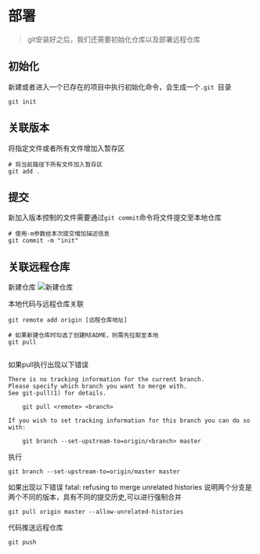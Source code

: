 # 部署

> git安装好之后，我们还需要初始化仓库以及部署远程仓库

## 初始化

新建或者进入一个已存在的项目中执行初始化命令，会生成一个`.git `目录

~~~ shell
git init
~~~

## 关联版本
将指定文件或者所有文件增加入暂存区

~~~ shell
# 将当前路径下所有文件加入暂存区
git add .
~~~

## 提交
新加入版本控制的文件需要通过`git commit`命令将文件提交至本地仓库

~~~ shell
# 使用-m参数给本次提交增加描述信息
git commit -m "init"
~~~

## 关联远程仓库

新建仓库
![新建仓库](https://gitee.com/zengsl/picBed/raw/master/img/20200910183417.png)

本地代码与远程仓库关联

~~~ shell
git remote add origin [远程仓库地址]

# 如果新建仓库时勾选了创建README，则需先拉取至本地
git pull
	
~~~

如果pull执行出现以下错误
~~~
There is no tracking information for the current branch.
Please specify which branch you want to merge with.
See git-pull(1) for details.

    git pull <remote> <branch>

If you wish to set tracking information for this branch you can do so with:

    git branch --set-upstream-to=origin/<branch> master

~~~
执行
~~~ shell
git branch --set-upstream-to=origin/master master
~~~

如果出现以下错误
fatal: refusing to merge unrelated histories
说明两个分支是两个不同的版本，具有不同的提交历史,可以进行强制合并
~~~ shell
git pull origin master --allow-unrelated-histories
~~~


代码推送远程仓库

~~~ shell
git push
~~~
